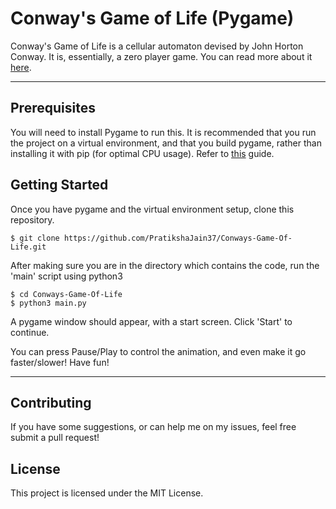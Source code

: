 # Conway's Game of Life (Pygame)

Conway's Game of Life is a cellular automaton devised by John Horton Conway. It is, essentially, a zero player game. You can read more about it [here]("https://en.wikipedia.org/wiki/Conway%27s_Game_of_Life").

<screenshot here>
<hr>

## Prerequisites

You will need to install Pygame to run this. It is recommended that you run the project on a virtual environment, and that you build pygame, rather than installing it with pip (for optimal CPU usage).
Refer to [this](http://www.pygame.org/wiki/CompileUbuntu#Python%203.x%20into%20vihref=rtual%20environment) guide.


## Getting Started

Once you have pygame and the virtual environment setup, clone this repository.
```
$ git clone https://github.com/PratikshaJain37/Conways-Game-Of-Life.git
```
After making sure you are in the directory which contains the code, run the 'main' script using python3
```
$ cd Conways-Game-Of-Life
$ python3 main.py
```
A pygame window should appear, with a start screen. Click 'Start' to continue.

You can press Pause/Play to control the animation, and even make it go faster/slower! 
Have fun!

<hr>

## Contributing

If you have some suggestions, or can help me on my issues, feel free submit a pull request!



## License

This project is licensed under the MIT License.